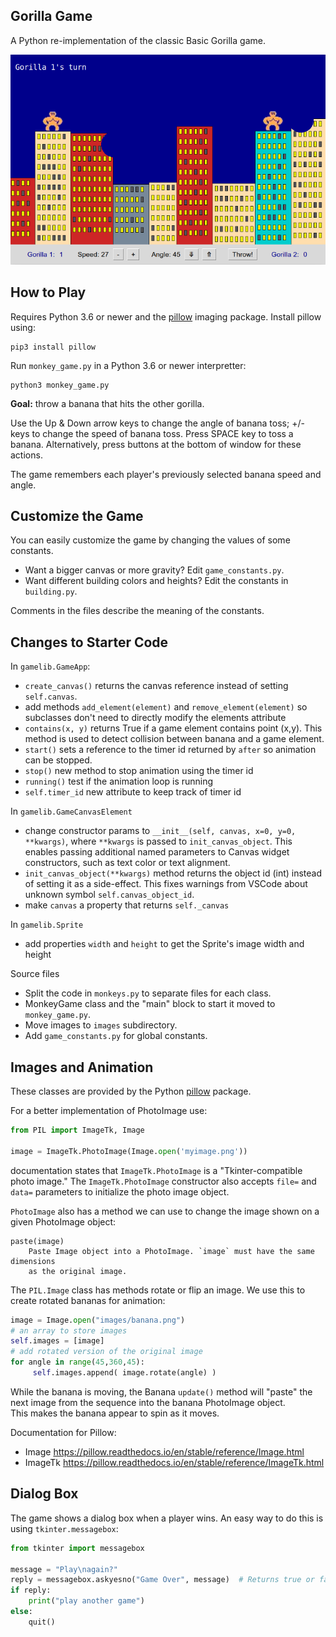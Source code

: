 ## Gorilla Game

A Python re-implementation of the classic Basic Gorilla game.

![game screenshot](images/gorilla-game.png)

## How to Play

Requires Python 3.6 or newer and the [pillow][pillow] imaging package.
Install pillow using:
```shell
pip3 install pillow
```

Run `monkey_game.py` in a Python 3.6 or newer interpretter:
```shell
python3 monkey_game.py
```

**Goal:** throw a banana that hits the other gorilla.

Use the Up & Down arrow keys to change the angle of banana toss; +/- keys to change the speed of banana toss. Press SPACE key to toss a banana. Alternatively, press buttons at the bottom of window for these actions.

The game remembers each player's previously selected banana speed and angle.

## Customize the Game

You can easily customize the game by changing the values of some constants.

* Want a bigger canvas or more gravity?  Edit `game_constants.py`.
* Want different building colors and heights? Edit the constants in `building.py`.

Comments in the files describe the meaning of the constants.

## Changes to Starter Code


In `gamelib.GameApp`:

* `create_canvas()` returns the canvas reference instead of setting `self.canvas`.
* add methods `add_element(element)` and `remove_element(element)` so subclasses don't need to directly modify the elements attribute
* `contains(x, y)` returns True if a game element contains point (x,y). This method is used to detect collision between banana and a game element.
* `start()` sets a reference to the timer id returned by `after` so animation can be stopped.
* `stop()` new method to stop animation using the timer id
* `running()` test if the animation loop is running
* `self.timer_id` new attribute to keep track of timer id

In `gamelib.GameCanvasElement` 

* change constructor params to `__init__(self, canvas, x=0, y=0, **kwargs)`, where `**kwargs` is passed to `init_canvas_object`. This enables passing additional named parameters to Canvas widget constructors, such as text color or text alignment.
* `init_canvas_object(**kwargs)` method returns the object id (int) instead of setting it as a side-effect.  This fixes warnings from VSCode about unknown symbol `self.canvas_object_id`.
* make `canvas` a property that returns `self._canvas`

In `gamelib.Sprite`

* add properties `width` and `height` to get the Sprite's image width and height

Source files

* Split the code in `monkeys.py` to separate files for each class.
* MonkeyGame class and the "main" block to start it moved to `monkey_game.py`.
* Move images to `images` subdirectory.
* Add `game_constants.py` for global constants.

## Images and Animation

These classes are provided by the Python [pillow][pillow] package.

For a better implementation of PhotoImage use:
```python
from PIL import ImageTk, Image

image = ImageTk.PhotoImage(Image.open('myimage.png'))
```
documentation states that `ImageTk.PhotoImage` is a 
"Tkinter-compatible photo image."
The `ImageTk.PhotoImage` constructor also accepts `file=` and `data=`
parameters to initialize the photo image object.

`PhotoImage` also has a method we can use to change the image shown
on a given PhotoImage object:
```
paste(image)
    Paste Image object into a PhotoImage. `image` must have the same dimensions
    as the original image.
```

The `PIL.Image` class has methods rotate or flip an image.
We use this to create rotated bananas for animation:
```python
image = Image.open("images/banana.png")
# an array to store images
self.images = [image]
# add rotated version of the original image
for angle in range(45,360,45):
     self.images.append( image.rotate(angle) )
```

While the banana is moving, the Banana `update()` method will "paste" 
the next image from the sequence into the banana PhotoImage object.  
This makes the banana appear to spin as it moves.

Documentation for Pillow:
* Image <https://pillow.readthedocs.io/en/stable/reference/Image.html>
* ImageTk <https://pillow.readthedocs.io/en/stable/reference/ImageTk.html>

 
## Dialog Box

The game shows a dialog box when a player wins.
An easy way to do this is using `tkinter.messagebox`:
```python
from tkinter import messagebox

message = "Play\nagain?"
reply = messagebox.askyesno("Game Over", message)  # Returns true or false
if reply:
    print("play another game")
else:
    quit()
```

[pillow]: https://pypi.org/project/Pillow/
